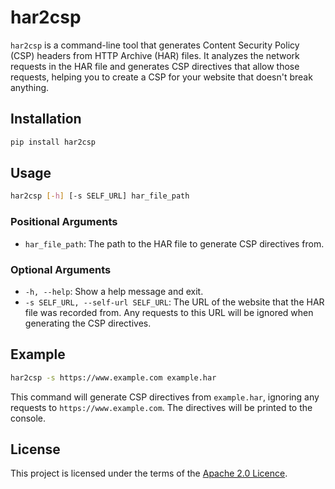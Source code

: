 # har2csp

`har2csp` is a command-line tool that generates Content Security Policy (CSP) headers from HTTP Archive (HAR) files. It analyzes the network requests in the HAR file and generates CSP directives that allow those requests, helping you to create a CSP for your website that doesn't break anything.

## Installation

```bash
pip install har2csp
```

## Usage

```bash
har2csp [-h] [-s SELF_URL] har_file_path
```

### Positional Arguments

- `har_file_path`: The path to the HAR file to generate CSP directives from.

### Optional Arguments

- `-h, --help`: Show a help message and exit.
- `-s SELF_URL, --self-url SELF_URL`: The URL of the website that the HAR file was recorded from. Any requests to this URL will be ignored when generating the CSP directives.

## Example

```bash
har2csp -s https://www.example.com example.har
```

This command will generate CSP directives from `example.har`, ignoring any requests to `https://www.example.com`. The directives will be printed to the console.

## License

This project is licensed under the terms of the [Apache 2.0 Licence](./LICENSE).